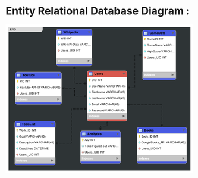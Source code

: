 # Entity Relational Database Diagram :

![ERD Diagram](https://github.com/dead-shot95/CSE327.8-Project/blob/develop/Frameworks/ERD/ERD.png?raw=true)

